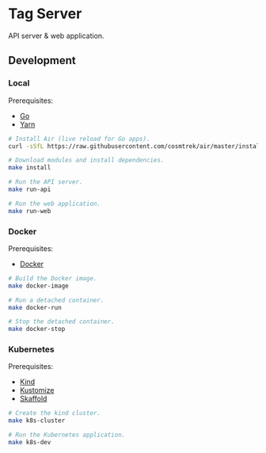 # Tag Server

API server & web application.

## Development

### Local

Prerequisites:
- [Go](https://go.dev/doc/install)
- [Yarn](https://classic.yarnpkg.com/lang/en/docs/install/#mac-stable)

```sh
# Install Air (live reload for Go apps).
curl -sSfL https://raw.githubusercontent.com/cosmtrek/air/master/install.sh | sh -s -- -b $(go env GOPATH)/bin

# Download modules and install dependencies.
make install

# Run the API server.
make run-api

# Run the web application.
make run-web
```

### Docker

Prerequisites:
- [Docker](https://docs.docker.com/desktop/mac/install/)

```sh
# Build the Docker image.
make docker-image

# Run a detached container.
make docker-run

# Stop the detached container.
make docker-stop
```

### Kubernetes

Prerequisites:
- [Kind](https://kind.sigs.k8s.io/docs/user/quick-start#installation)
- [Kustomize](https://kubectl.docs.kubernetes.io/installation/kustomize/)
- [Skaffold](https://skaffold.dev/docs/install/)

```sh
# Create the kind cluster.
make k8s-cluster

# Run the Kubernetes application.
make k8s-dev
```
